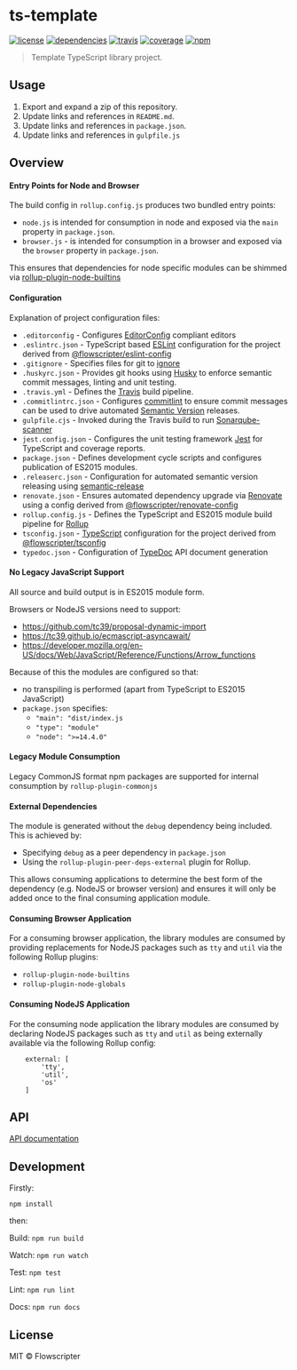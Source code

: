 # ts-template
[![license](https://img.shields.io/github/license/flowscripter/ts-template.svg)](https://github.com/flowscripter/ts-template/blob/master/LICENSE)
[![dependencies](https://img.shields.io/david/flowscripter/ts-template.svg)](https://david-dm.org/flowscripter/ts-template)
[![travis](https://api.travis-ci.com/flowscripter/ts-template.svg)](https://travis-ci.com/flowscripter/ts-template)
[![coverage](https://sonarcloud.io/api/project_badges/measure?project=flowscripter_ts-template&metric=coverage)](https://sonarcloud.io/dashboard?id=flowscripter_ts-template)
[![npm](https://img.shields.io/npm/v/@flowscripter/ts-template.svg)](https://www.npmjs.com/package/@flowscripter/ts-template)

> Template TypeScript library project.

## Usage

1. Export and expand a zip of this repository.
1. Update links and references in `README.md`.
1. Update links and references in `package.json`.
1. Update links and references in `gulpfile.js`

## Overview

#### Entry Points for Node and Browser

The build config in `rollup.config.js` produces two bundled entry points:

* `node.js` is intended for consumption in node and exposed via the `main` property in `package.json`.
* `browser.js` - is intended for consumption in a browser and exposed via the `browser` property in `package.json`.

This ensures that dependencies for node specific modules can be shimmed via [rollup-plugin-node-builtins](https://github.com/calvinmetcalf/rollup-plugin-node-builtins)

#### Configuration
Explanation of project configuration files:

* `.editorconfig` - Configures [EditorConfig](https://editorconfig.org) compliant editors
* `.eslintrc.json` - TypeScript based [ESLint](https://eslint.org) configuration for the project derived from [@flowscripter/eslint-config](https://www.npmjs.com/package/@flowscripter/eslint-config)
* `.gitignore` - Specifies files for git to [ignore](https://git-scm.com/docs/gitignore)
* `.huskyrc.json` - Provides git hooks using [Husky](https://github.com/typicode/husky) to enforce semantic commit messages, linting and unit testing.
* `.travis.yml` - Defines the [Travis](https://travis-ci.com) build pipeline.
* `.commitlintrc.json` - Configures [commitlint](https://conventional-changelog.github.io/commitlint) to ensure commit messages can be used to drive automated [Semantic Version](https://semver.org) releases.
* `gulpfile.cjs` - Invoked during the Travis build to run [Sonarqube-scanner](https://github.com/bellingard/sonar-scanner-npm)
* `jest.config.json` - Configures the unit testing framework [Jest](https://jestjs.io) for TypeScript and coverage reports.
* `package.json` - Defines development cycle scripts and configures publication of ES2015 modules.
* `.releaserc.json` - Configuration for automated semantic version releasing using [semantic-release](https://semantic-release.gitbook.io/semantic-release/)
* `renovate.json` - Ensures automated dependency upgrade via [Renovate](https://renovatebot.com) using a config derived from [@flowscripter/renovate-config](https://www.npmjs.com/package/@flowscripter/renovate-config)
* `rollup.config.js` - Defines the TypeScript and ES2015 module build pipeline for [Rollup](https://rollupjs.org/guide/en)
* `tsconfig.json` - [TypeScript](https://www.typescriptlang.org) configuration for the project derived from [@flowscripter/tsconfig](https://www.npmjs.com/package/@flowscripter/tsconfig)
* `typedoc.json` - Configuration of [TypeDoc](https://typedoc.org) API document generation

#### No Legacy JavaScript Support

All source and build output is in ES2015 module form.

Browsers or NodeJS versions need to support:

* https://github.com/tc39/proposal-dynamic-import
* https://tc39.github.io/ecmascript-asyncawait/
* https://developer.mozilla.org/en-US/docs/Web/JavaScript/Reference/Functions/Arrow_functions

Because of this the modules are configured so that:

* no transpiling is performed (apart from TypeScript to ES2015 JavaScript)
* `package.json` specifies:
    * `"main": "dist/index.js`
    * `"type": "module"`
    * `"node": ">=14.4.0"`

#### Legacy Module Consumption

Legacy CommonJS format npm packages are supported for internal consumption by `rollup-plugin-commonjs`

#### External Dependencies

The module is generated without the `debug` dependency being included. This is achieved by:

* Specifying `debug` as a peer dependency in `package.json`
* Using the `rollup-plugin-peer-deps-external` plugin for Rollup.

This allows consuming applications to determine the best form of the dependency (e.g. NodeJS or browser version)
and ensures it will only be added once to the final consuming application module.

#### Consuming Browser Application

For a consuming browser application, the library modules are consumed by providing replacements for NodeJS packages
such as `tty` and `util` via the following Rollup plugins:

* `rollup-plugin-node-builtins`
* `rollup-plugin-node-globals`

#### Consuming NodeJS Application

For the consuming node application the library modules are consumed by declaring NodeJS packages
such as `tty` and `util` as being externally available via the following Rollup config:

```
    external: [
        'tty',
        'util',
        'os'
    ]
```

## API

[API documentation](https://flowscripter.github.io/ts-template)

## Development

Firstly:

```
npm install
```

then:

Build: `npm run build`

Watch: `npm run watch`

Test: `npm test`

Lint: `npm run lint`

Docs: `npm run docs`

## License

MIT © Flowscripter
